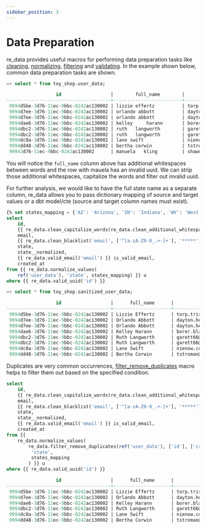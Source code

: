 ```yaml
---
sidebar_position: 3
---
```


# Data Preparation 

re_data provides useful macros for performing data preparation tasks like [cleaning](/docs/reference/data_preparation/data_cleaning), [normalizing](/docs/reference/data_preparation/data_normalization), [filtering](/docs/reference/data_preparation/data_filtering) and [validating](/docs/reference/data_preparation/data_validation). In the example shown below, common data preparation tasks are shown.

```sql title="user_data preview"
=> select * from toy_shop.user_data;

                  id                  |        full_name        |             email              | state |     created_at      
--------------------------------------+-------------------------+--------------------------------+-------+---------------------
 9994d5be-3d76-11ec-9bbc-0242ac130002 | lizzie effertz          | torp.trisha@fakemail.com       | AZ    | 2020-01-31 11:51:00
 9994d7ee-3d76-11ec-9bbc-0242ac130002 | orlando abbott          | dayton.hermiston@fakemail.com  | IN    | 2020-01-31 11:50:00
 9994d7ee-3d76-11ec-9bbc-0242ac130002 | orlando abbott          | dayton.hermiston@fakemail.com  | IN    | 2020-01-31 11:50:00
 9994dae6-3d76-11ec-9bbc-0242ac130002 | kelley     harann       | borer.blake@fakemail.com       | WV    | 2020-01-31 11:49:00
 9994dbc2-3d76-11ec-9bbc-0242ac130002 | ruth   langworth        | garett66@fakemail.com          | MN    | 2020-01-31 11:48:00
 9994dbc2-3d76-11ec-9bbc-0242ac130002 | ruth   langworth        | garett66@fakemail.com          | MN    | 2020-01-31 11:48:00
 9994dc8a-3d76-11ec-9bbc-0242ac130002 | lane swift              | nienow.coralie@fakemail.com    | IN    | 2020-01-31 11:47:00
 9994dd48-3d76-11ec-9bbc-0242ac130002 | bertha corwin           | tstroman@fakemail.com          | WV    | 2020-01-31 11:46:00
 99943d76-11ec-9bbc-0242ac130002      | manuela   kling         | shawn.langworth@fakemail.com   | MN    | 2020-01-31 11:45:00
```

You will notice the `full_name` column above has additional whitespaces between words and the row with mauela has an invalid uuid. We can strip those additional whitespaces, capitalize the words and filter out invalid uuid.

For further analysis, we would like to have the full state name as a separate column, re_data allows you to pass dictionary mapping of source and target values or a dbt model/cte (source and target column names must exist).
```sql title="models/sanitized_user_data.sql"
{% set states_mapping = {'AZ': 'Arizona', 'IN': 'Indiana', 'WV': 'West Virginia', 'MN': 'Minnesota', 'NY': 'New York'}%}
select
    id,
    {{ re_data.clean_capitalize_words(re_data.clean_additional_whitespaces('full_name')) }} as full_name,
    email,
    {{ re_data.clean_blacklist('email', ['^[a-zA-Z0-9_.+-]+'], '*****') }} as redacted_email,
    state,
    state__normalized,
    {{ re_data.valid_email('email') }} is_valid_email,
    created_at
from {{ re_data.normalize_values(
    ref('user_data'), 'state', states_mapping) }} u
where {{ re_data.valid_uuid('id') }}

=> select * from toy_shop.sanitized_user_data;

                  id                  |      full_name      |             email              |   redacted_email    | state | state__normalized | is_valid_email |     created_at      
--------------------------------------+---------------------+--------------------------------+---------------------+-------+-------------------+----------------+---------------------
 9994d5be-3d76-11ec-9bbc-0242ac130002 | Lizzie Effertz      | torp.trisha@fakemail.com       | *****@fakemail.com  | AZ    | Arizona           | t              | 2020-01-31 11:51:00
 9994d7ee-3d76-11ec-9bbc-0242ac130002 | Orlando Abbott      | dayton.hermiston@fakemail.com  | *****@fakemail.com  | IN    | Indiana           | t              | 2020-01-31 11:50:00
 9994d7ee-3d76-11ec-9bbc-0242ac130002 | Orlando Abbott      | dayton.hermiston@fakemail.com  | *****@fakemail.com  | IN    | Indiana           | t              | 2020-01-31 11:50:00
 9994dae6-3d76-11ec-9bbc-0242ac130002 | Kelley Harann       | borer.blake@fakemail.com       | *****@fakemail.com  | WV    | West Virginia     | t              | 2020-01-31 11:49:00
 9994dbc2-3d76-11ec-9bbc-0242ac130002 | Ruth Langworth      | garett66@fakemail.com          | *****@fakemail.com  | MN    | Minnesota         | t              | 2020-01-31 11:48:00
 9994dbc2-3d76-11ec-9bbc-0242ac130002 | Ruth Langworth      | garett66@fakemail.com          | *****@fakemail.com  | MN    | Minnesota         | t              | 2020-01-31 11:48:00
 9994dc8a-3d76-11ec-9bbc-0242ac130002 | Lane Swift          | nienow.coralie@fakemail.com    | *****@fakemail.com  | IN    | Indiana           | t              | 2020-01-31 11:47:00
 9994dd48-3d76-11ec-9bbc-0242ac130002 | Bertha Corwin       | tstroman@fakemail.com          | *****@fakemail.com  | WV    | West Virginia     | t              | 2020-01-31 11:46:00
```

Duplicates are very common occurrences, [filter_remove_duplicates](http://localhost:3000/re-data/docs/reference/data_preparation/data_filtering#filter_remove_duplicates) macro helps to filter them out based on the specified condition.

```sql
select
    id,
    {{ re_data.clean_capitalize_words(re_data.clean_additional_whitespaces('full_name')) }} as full_name,
    email,
    {{ re_data.clean_blacklist('email', ['^[a-zA-Z0-9_.+-]+'], '*****') }} as redacted_email,
    state,
    state__normalized,
    {{ re_data.valid_email('email') }} is_valid_email,
    created_at
from {{ 
    re_data.normalize_values(
        re_data.filter_remove_duplicates(ref('user_data'), ['id'], ['created_at DESC']),
         'state',
         states_mapping
        ) }} u
where {{ re_data.valid_uuid('id') }}

                  id                  |      full_name      |             email              |   redacted_email    | state | state__normalized | is_valid_email |     created_at      
--------------------------------------+---------------------+--------------------------------+---------------------+-------+-------------------+----------------+---------------------
 9994d5be-3d76-11ec-9bbc-0242ac130002 | Lizzie Effertz      | torp.trisha@fakemail.com       | *****@fakemail.com  | AZ    | Arizona           | t              | 2020-01-31 11:51:00
 9994d7ee-3d76-11ec-9bbc-0242ac130002 | Orlando Abbott      | dayton.hermiston@fakemail.com  | *****@fakemail.com  | IN    | Indiana           | t              | 2020-01-31 11:50:00
 9994dae6-3d76-11ec-9bbc-0242ac130002 | Kelley Harann       | borer.blake@fakemail.com       | *****@fakemail.com  | WV    | West Virginia     | t              | 2020-01-31 11:49:00
 9994dbc2-3d76-11ec-9bbc-0242ac130002 | Ruth Langworth      | garett66@fakemail.com          | *****@fakemail.com  | MN    | Minnesota         | t              | 2020-01-31 11:48:00
 9994dc8a-3d76-11ec-9bbc-0242ac130002 | Lane Swift          | nienow.coralie@fakemail.com    | *****@fakemail.com  | IN    | Indiana           | t              | 2020-01-31 11:47:00
 9994dd48-3d76-11ec-9bbc-0242ac130002 | Bertha Corwin       | tstroman@fakemail.com          | *****@fakemail.com  | WV    | West Virginia     | t              | 2020-01-31 11:46:00
```